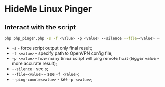 # HideMe Linux Pinger

## Interact with the script

```bash
php php_pinger.php -s -f <value> -p <value> --silence --file=<value> --ping-count=<value>
```

* `-s` - force script output only final result;
* `-f <value>` - specify path to OpenVPN config file;
* `-p <value>` - how many times script will ping remote host (bigger value - more accurate result);
* `--silence` - see `s`;
* `--file=<value>` - see `-f <value>`;
* `--ping-count=<value>` - see `-p <value>`;
